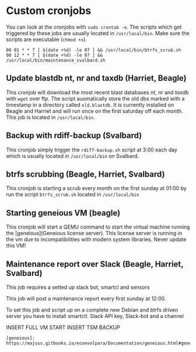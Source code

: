 # Custom cronjobs

You can look at the cronjobs with `sudo crontab -e`. The scripts which get triggered by these jobs are usually located in `/usr/local/bin`. Make sure the scripts are executable (`chmod +x`).

```
00 01 * * 7 [ $(date +%d) -le 07 ] && /usr/local/bin/btrfs_scrub.sh
00 12 * * 7 [ $(date +%d) -le 07 ] && /usr/local/bin/maintenance_svalbard.sh
```

## Update blastdb nt, nr and taxdb (Harriet, Beagle)

This cronjob will download the most recent blast databases *nt*, *nr* and *taxdb* with `wget` over ftp. The script auomatically store the old dbs marked with a timestamp in a directory called `old.blastdb`. It is currently installed on Beagle and Harriet and will run once on the first saturday off each month. This job is located in `/usr/local/bin`.

## Backup with rdiff-backup (Svalbard)

This cronjob simply trigger the `rdiff-backup.sh` script at 3:00 each day which is usually located in `/usr/local/bin` on Svalbard.

## btrfs scrubbing (Beagle, Harriet, Svalbard)

This cronjob is starting a scrub every month on the first sunday at 01:00 by run the script `btrfs_scrub.sh` located in `/usr/local/bin`

## Starting geneious VM (beagle)

This cronjob will start a QEMU command to start the virtual machine running the [geneious](Geneious license server). This license server is running in the vm due to incompatibilities with modern system libraries. Never update this VM!

## Maintenance report over Slack (Beagle, Harriet, Svalbard)

This job requires a setted up slack bot, smartcl and sensors

This job will post a maintenance report every first sunday at 12:00.

To set this job and script up on a complete new Debian and btrfs driven server you have to install smartctl. Slack API key, Slack-bot and a channel


INSERT FULL VM START
INSERT TSM BACKUP

    [geneious]: https://majuss.gitbooks.io/ecoevolpara/Documentation/geneious.html#geneious
